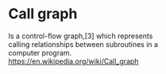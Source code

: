 # Call graph  

Is a control-flow graph,[3] which represents  
calling relationships between subroutines in a  
computer program.  
https://en.wikipedia.org/wiki/Call_graph  
